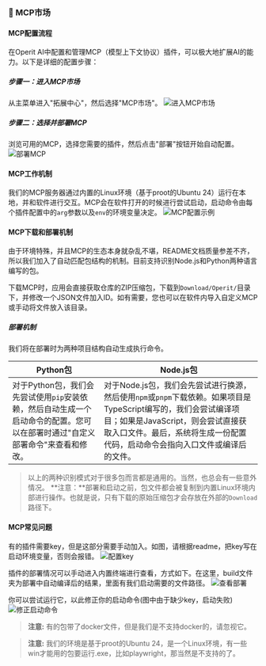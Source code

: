 ### 🛒 MCP市场

#### MCP配置流程
在Operit AI中配置和管理MCP（模型上下文协议）插件，可以极大地扩展AI的能力。以下是详细的配置步骤：

##### 步骤一：进入MCP市场
从主菜单进入"拓展中心"，然后选择"MCP市场"。
![进入MCP市场](/manuals/assets/package_or_MCP/7.jpg)

##### 步骤二：选择并部署MCP
浏览可用的MCP，选择您需要的插件，然后点击"部署"按钮开始自动配置。
![部署MCP](/manuals/assets/package_or_MCP/8.jpg)

#### MCP工作机制
我们的MCP服务器通过内置的Linux环境（基于proot的Ubuntu 24）运行在本地，并和软件进行交互。MCP会在软件打开的时候进行尝试启动，启动命令由每个插件配置中的`arg`参数以及`env`的环境变量决定。
![MCP配置示例](/manuals/assets/41ebc2ec5278bd28e8361e3eb72128d.jpg)

#### MCP下载和部署机制
由于环境特殊，并且MCP的生态本身就杂乱不堪，README文档质量参差不齐，所以我们加入了自动匹配包结构的机制。目前支持识别Node.js和Python两种语言编写的包。

下载MCP时，应用会直接获取仓库的ZIP压缩包，下载到`Download/Operit/`目录下，并修改一个JSON文件加入ID。如有需要，您也可以在软件内导入自定义MCP或手动将文件放入该目录。

##### 部署机制
我们将在部署时为两种项目结构自动生成执行命令。

| Python包 | Node.js包 |
|---|---|
| 对于Python包，我们会先尝试使用`pip`安装依赖，然后自动生成一个启动命令的配置。您可以在部署时通过"自定义部署命令"来查看和修改。 | 对于Node.js包，我们会先尝试进行换源，然后使用`npm`或`pnpm`下载依赖。如果项目是TypeScript编写的，我们会尝试编译项目；如果是JavaScript，则会尝试直接获取入口文件。最后，系统将生成一份配置代码，启动命令会指向入口文件或编译后的文件。 |

> 以上的两种识别模式对于很多包而言都是通用的。当然，也总会有一些意外情况。
> **注意：**部署和启动之前，包文件都会被复制到内置Linux环境内部进行操作。也就是说，只有下载的原始压缩包才会存放在外部的`Download`路径下。

#### MCP常见问题
有的插件需要key，但是这部分需要手动加入。如图，请根据readme，把key写在启动环境变量，否则会报错。
![配置key](/manuals/assets/package_or_MCP/7b8ec8ba567c3c670d6a063121614fe.jpg)

插件的部署情况可以手动进入内置终端进行查看，方式如下。在这里，build文件夹为部署中自动编译后的结果，里面有我们启动需要的文件路径。
![查看部署](/manuals/assets/package_or_MCP/401cda27abf79b9d0311816947b1bdd.jpg)

你可以尝试运行它，以此修正你的启动命令(图中由于缺少key，启动失败)
![修正启动命令](/manuals/assets/package_or_MCP/0946d845d9adad20bbd039a93d1196f.jpg)

> **注意:** 有的包带了docker文件，但是我们是不支持docker的，请忽视它。

> **注意:** 我们的环境是基于proot的Ubuntu 24，是一个Linux环境，有一些win才能用的包要运行.exe，比如playwright，那当然是不支持的了。 